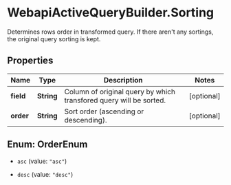 # WebapiActiveQueryBuilder.Sorting

Determines rows order in transformed query. If there aren&#39;t any sortings, the original query sorting is kept.

## Properties
Name | Type | Description | Notes
------------ | ------------- | ------------- | -------------
**field** | **String** | Column of original query by which transfored query will be sorted. | [optional] 
**order** | **String** | Sort order (ascending or descending). | [optional] 


<a name="OrderEnum"></a>
## Enum: OrderEnum


* `asc` (value: `"asc"`)

* `desc` (value: `"desc"`)




